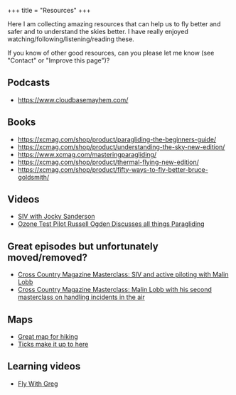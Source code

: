 +++
title = "Resources"
+++

Here I am collecting amazing resources that can help us to fly better and safer
and to understand the skies better. I have really enjoyed
watching/following/listening/reading these.

If you know of other good resources, can you please let me know (see "Contact"
or "Improve this page")?


## Podcasts

- <https://www.cloudbasemayhem.com/>


## Books

- <https://xcmag.com/shop/product/paragliding-the-beginners-guide/>
- <https://xcmag.com/shop/product/understanding-the-sky-new-edition/>
- <https://www.xcmag.com/masteringparagliding/>
- <https://xcmag.com/shop/product/thermal-flying-new-edition/>
- <https://xcmag.com/shop/product/fifty-ways-to-fly-better-bruce-goldsmith/>


## Videos

- [SIV with Jocky Sanderson](https://youtu.be/T2yqaePk08g)
- [Ozone Test Pilot Russell Ogden Discusses all things Paragliding](https://www.youtube.com/watch?v=_YVbdaLc1jk)


## Great episodes but unfortunately moved/removed?

- [Cross Country Magazine Masterclass: SIV and active piloting with Malin Lobb](https://youtu.be/fMihwZEe-Sg)
- [Cross Country Magazine Masterclass: Malin Lobb with his second masterclass on handling incidents in the air](https://www.youtube.com/watch?v=aD4F4gNBIXQ)


## Maps

- [Great map for hiking](https://norgeskart.no/)
- [Ticks make it up to here](https://flattkart.no/)


## Learning videos

- [Fly With Greg](https://flywithgreg.com/)
